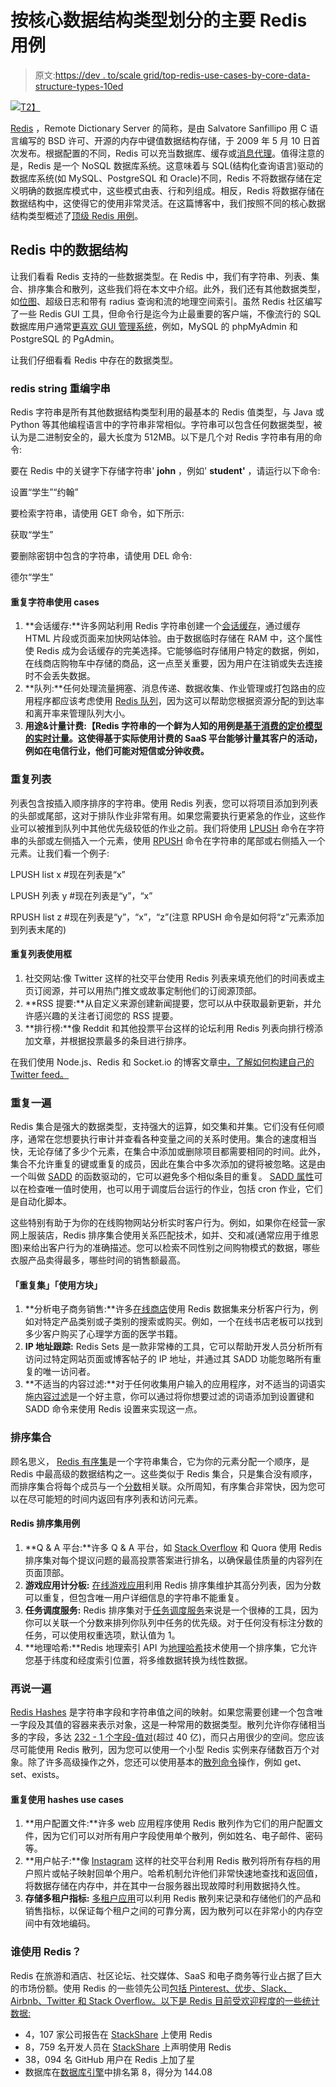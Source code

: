 # 按核心数据结构类型划分的主要 Redis 用例

> 原文:[https://dev . to/scale grid/top-redis-use-cases-by-core-data-structure-types-10ed](https://dev.to/scalegrid/top-redis-use-cases-by-core-data-structure-types-10ed)

[![](../Images/482f528759451a12a4d3ad23b4e38505.png)T2】](https://scalegrid.io/blog/top-redis-use-cases-by-core-data-structure-types/)

[Redis](https://scalegrid.io/redis.html) ，Remote Dictionary Server 的简称，是由 Salvatore Sanfillipo 用 C 语言编写的 BSD 许可、开源的内存中键值数据结构存储，于 2009 年 5 月 10 日首次发布。根据配置的不同，Redis 可以充当数据库、缓存或[消息代理](https://github.com/antirez/disque)。值得注意的是，Redis 是一个 NoSQL 数据库系统。这意味着与 SQL(结构化查询语言)驱动的数据库系统(如 MySQL、PostgreSQL 和 Oracle)不同，Redis 不将数据存储在定义明确的数据库模式中，这些模式由表、行和列组成。相反，Redis 将数据存储在数据结构中，这使得它的使用非常灵活。在这篇博客中，我们按照不同的核心数据结构类型概述了[顶级 Redis 用例](https://scalegrid.io/blog/top-redis-use-cases-by-core-data-structure-types/)。

## Redis 中的数据结构

让我们看看 Redis 支持的一些数据类型。在 Redis 中，我们有字符串、列表、集合、排序集合和散列，这些我们将在本文中介绍。此外，我们还有其他数据类型，如[位图](https://scalegrid.io/blog/introduction-to-redis-data-structure-bitmaps/)、超级日志和带有 radius 查询和流的地理空间索引。虽然 Redis 社区编写了一些 Redis GUI 工具，但命令行是迄今为止最重要的客户端，不像流行的 SQL 数据库用户通常[更喜欢 GUI 管理系统](https://www.eurovps.com/blog/best-mysql-gui-tools-roundup/)，例如，MySQL 的 phpMyAdmin 和 PostgreSQL 的 PgAdmin。

让我们仔细看看 Redis 中存在的数据类型。

### redis string 重编字串

Redis 字符串是所有其他数据结构类型利用的最基本的 Redis 值类型，与 Java 或 Python 等其他编程语言中的字符串非常相似。字符串可以包含任何数据类型，被认为是二进制安全的，最大长度为 512MB。以下是几个对 Redis 字符串有用的命令:

要在 Redis 中的关键字下存储字符串' **john** ，例如' **student'** ，请运行以下命令:

设置“学生”“约翰”

要检索字符串，请使用 GET 命令，如下所示:

获取“学生”

要删除密钥中包含的字符串，请使用 DEL 命令:

德尔“学生”

#### 重复字符串使用 cases

1.  **会话缓存:**许多网站利用 Redis 字符串创建一个[会话缓存](https://redis.io/topics/data-types-intro)，通过缓存 HTML 片段或页面来加快网站体验。由于数据临时存储在 RAM 中，这个属性使 Redis 成为会话缓存的完美选择。它能够临时存储用户特定的数据，例如，在线商店购物车中存储的商品，这一点至关重要，因为用户在注销或失去连接时不会丢失数据。
2.  **队列:**任何处理流量拥塞、消息传递、数据收集、作业管理或打包路由的应用程序都应该考虑使用 [Redis 队列](https://www.infoworld.com/article/3230455/how-to-use-redis-for-real-time-metering-applications.html)，因为这可以帮助您根据资源分配的到达率和离开率来管理队列大小。
3.  **用途&计量计费:【Redis 字符串的一个鲜为人知的用例是[基于消费的定价模型的实时计量](https://www.infoworld.com/article/3230455/how-to-use-redis-for-real-time-metering-applications.html)。这使得基于实际使用计费的 SaaS 平台能够计量其客户的活动，例如在电信行业，他们可能对短信或分钟收费。**

### 重复列表

列表包含按插入顺序排序的字符串。使用 Redis 列表，您可以将项目添加到列表的头部或尾部，这对于排队作业非常有用。如果您需要执行更紧急的作业，这些作业可以被推到队列中其他优先级较低的作业之前。我们将使用 [LPUSH](https://redis.io/commands/lpush) 命令在字符串的头部或左侧插入一个元素，使用 [RPUSH](https://redis.io/commands/rpush) 命令在字符串的尾部或右侧插入一个元素。让我们看一个例子:

LPUSH list x #现在列表是“x”

LPUSH 列表 y #现在列表是“y”，“x”

RPUSH list z #现在列表是“y”，“x”，“z”(注意 RPUSH 命令是如何将“z”元素添加到列表末尾的)

#### 重复列表使用框

1.  社交网站:像 Twitter 这样的社交平台使用 Redis 列表来填充他们的时间表或主页订阅源，并可以用热门推文或故事定制他们的订阅源顶部。
2.  **RSS 提要:**从自定义来源创建新闻提要，您可以从中获取最新更新，并允许感兴趣的关注者订阅您的 RSS 提要。
3.  **排行榜:**像 Reddit 和其他投票平台这样的论坛利用 Redis 列表向排行榜添加文章，并根据投票最多的条目进行排序。

在我们使用 Node.js、Redis 和 Socket.io 的博客文章[中，了解如何构建自己的 Twitter feed。](https://scalegrid.io/blog/caching-tweets-using-node-js-redis-and-socket-io-2/)

### 重复一遍

Redis 集合是强大的数据类型，支持强大的运算，如交集和并集。它们没有任何顺序，通常在您想要执行审计并查看各种变量之间的关系时使用。集合的速度相当快，无论存储了多少个元素，在集合中添加或删除项目都需要相同的时间。此外，集合不允许重复的键或重复的成员，因此在集合中多次添加的键将被忽略。这是由一个叫做 [SADD](https://redis.io/commands/sadd) 的函数驱动的，它可以避免多个相似条目的重复。 [SADD 属性](https://scaleyourcode.com/blog/article/25)可以在检查唯一值时使用，也可以用于调度后台运行的作业，包括 cron 作业，它们是自动化脚本。

这些特别有助于为你的在线购物网站分析实时客户行为。例如，如果你在经营一家网上服装店，Redis 排序集合使用关系匹配技术，如并、交和减(通常应用于维恩图)来给出客户行为的准确描述。您可以检索不同性别之间购物模式的数据，哪些衣服产品卖得最多，哪些时间的销售额最高。

#### 「重复集」「使用方块」

1.  **分析电子商务销售:**许多[在线商店](https://scalegrid.io/blog/introduction-to-redis-data-structures-sets/)使用 Redis 数据集来分析客户行为，例如对特定产品类别或子类别的搜索或购买。例如，一个在线书店老板可以找到多少客户购买了心理学方面的医学书籍。
2.  **IP 地址跟踪:** Redis Sets 是一款非常棒的工具，它可以帮助开发人员分析所有访问过特定网站页面或博客帖子的 IP 地址，并通过其 SADD 功能忽略所有重复的唯一访问者。
3.  **不适当的内容过滤:**对于任何收集用户输入的应用程序，对不适当的词语实施[内容过滤](https://dzone.com/articles/how-to-use-redis-for-content-filtering)是一个好主意，你可以通过将你想要过滤的词语添加到设置键和 SADD 命令来使用 Redis 设置来实现这一点。

### 排序集合

顾名思义， [Redis 有序集](https://scalegrid.io/blog/introduction-to-redis-data-structures-sorted-sets/)是一个字符串集合，它为你的元素分配一个顺序，是 Redis 中最高级的数据结构之一。这些类似于 Redis 集合，只是集合没有顺序，而排序集合将每个成员与一个[分数](https://developpaper.com/tips-for-using-redis-to-rank/)相关联。众所周知，有序集合非常快，因为您可以在尽可能短的时间内返回有序列表和访问元素。

#### Redis 排序集用例

1.  **Q & A 平台:**许多 Q & A 平台，如 [Stack Overflow](https://redis.io/topics/whos-using-redis) 和 Quora 使用 Redis 排序集对每个提议问题的最高投票答案进行排名，以确保最佳质量的内容列在页面顶部。
2.  **游戏应用计分板:** [在线游戏应用](https://www.ionos.com/community/hosting/redis/how-to-implement-a-simple-redis-leaderboard/)利用 Redis 排序集维护其高分列表，因为分数可以重复，但包含唯一用户详细信息的字符串不能重复。
3.  **任务调度服务:** Redis 排序集对于[任务调度服务](https://medium.com/@ApsOps/migrating-redis-sorted-sets-without-losing-data-f9e85f6549c5)来说是一个很棒的工具，因为你可以关联一个分数来排列你队列中任务的优先级。对于任何没有标注分数的任务，可以使用权重选项，默认值为 1。
4.  **地理哈希:**Redis 地理索引 API 为[地理哈希](https://redis.io/topics/indexes)技术使用一个排序集，它允许您基于纬度和经度索引位置，将多维数据转换为线性数据。

### 再说一遍

[Redis Hashes](https://scalegrid.io/blog/introduction-to-redis-data-structures-hashes/) 是字符串字段和字符串值之间的映射。如果您需要创建一个包含唯一字段及其值的容器来表示对象，这是一种常用的数据类型。散列允许你存储相当多的字段，多达 [232 - 1 个字段-值对](https://redis.io/topics/data-types)(超过 40 亿)，而只占用很少的空间。您应该尽可能使用 Redis 散列，因为您可以使用一个小型 Redis 实例来存储数百万个对象。除了许多高级操作之外，您还可以使用基本的[散列命令](https://redis.io/commands#hash)操作，例如 get、set、exists。

#### 重复使用 hashes use cases

1.  **用户配置文件:**许多 web 应用程序使用 Redis 散列作为它们的用户配置文件，因为它们可以对所有用户字段使用单个散列，例如姓名、电子邮件、密码等。
2.  **用户帖子:**像 [Instagram](https://instagram-engineering.com/storing-hundreds-of-millions-of-simple-key-value-pairs-in-redis-1091ae80f74c) 这样的社交平台利用 Redis 散列将所有存档的用户照片或帖子映射回单个用户。哈希机制允许他们非常快速地查找和返回值，将数据存储在内存中，并在其中一台服务器出现故障时利用数据持久性。
3.  **存储多租户指标:** [多租户应用](https://divinglaravel.com/introduction-to-redis-hashes)可以利用 Redis 散列来记录和存储他们的产品和销售指标，以保证每个租户之间的可靠分离，因为散列可以在非常小的内存空间中有效地编码。

### 谁使用 Redis？

Redis 在旅游和酒店、社区论坛、社交媒体、SaaS 和电子商务等行业占据了巨大的市场份额。使用 Redis 的一些领先公司[包括 Pinterest、优步、Slack、Airbnb、Twitter 和 Stack Overflow。以下是 Redis 目前受欢迎程度的一些统计数据:](https://stackshare.io/redis)

*   4，107 家公司报告在 [StackShare](https://stackshare.io/redis) 上使用 Redis
*   8，759 名开发人员在 [StackShare](https://stackshare.io/redis) 上声明使用 Redis
*   38，094 名 GitHub 用户在 Redis 上加了星
*   数据库在[数据库引擎](https://db-engines.com/en/ranking)中排名第 8，得分为 144.08